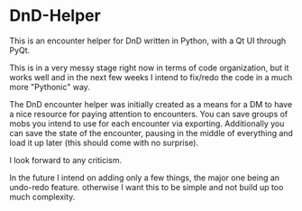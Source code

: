 # DnD-Helper

This is an encounter helper for DnD written in Python, with a Qt UI through PyQt. 

This is in a very messy stage right now in terms of code organization, but it works well and in the next few weeks I intend to fix/redo the code in a much more "Pythonic" way.

The DnD encounter helper was initially created as a means for a DM to have a nice resource for paying attention to encounters. You can save groups of mobs you intend to use for each encounter via exporting. Additionally you can save the state of the encounter, pausing in the middle of everything and load it up later (this should come with no surprise).


I look forward to any criticism.

In the future I intend on adding only a few things, the major one being an undo-redo feature. otherwise I want this to be simple and not build up too much complexity.